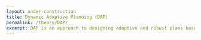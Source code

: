 ```yaml
---
layout: under-construction
title: Dynamic Adaptive Planning (DAP)
permalink: /theory/DAP/
excerpt: DAP is an approach to designing adaptive and robust plans based on concepts associated with Assumption-Based Planning (ABP) in which a plan is valid under an assertion (assumption) made about future conditions. The approach is also known as (Dynamic) Adaptive Policymaking.
---
```

